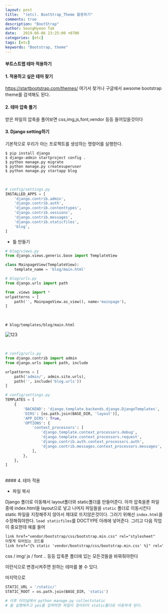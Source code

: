 ```yaml
---
layout: post
title:  "(etc). BootStrap_Theme 활용하기"
comments: true
description: "BootStrap"
author: SeungHyeon Tak
date:   2019-06-06 23:25:00 +0700
categories: [etc]
tags: [etc]
keywords: "Bootstrap, theme"
---
```

#### 부트스트랩 테마 적용하기

#### 1. 적용하고 싶은 테마 찾기

<https://startbootstrap.com/themes/>
여기서 찾거나 구글에서 awsome bootstrap theme를 검색해도 된다.

#### 2. 테마 압축 풀기

받은 파일의 압축을 풀어보면 css,img,js,font,vendor 등등 들어있을것이다

#### 3. Django setting하기
기본적으로 우리가 아는 프로젝트를 생성하는 명령어를 실행한다.

```
$ pip install django
$ django-admin startproject config .
$ python manage.py migrate
$ python manage.py createsuperuser
$ python manage.py startapp blog
```
<br>

```python
# config/settings.py
INSTALLED_APPS = [
    'django.contrib.admin',
    'django.contrib.auth',
    'django.contrib.contenttypes',
    'django.contrib.sessions',
    'django.contrib.messages',
    'django.contrib.staticfiles',
    'blog',
]
```

* 틀 만들기

```python
# blog/views.py
from django.views.generic.base import TemplateView

class MainpageView(TemplateView):
    template_name = 'blog/main.html'

# blog/urls.py
from django.urls import path

from .views import *
urlpatterns = [
    path('', MainpageView.as_view(), name='mainpage'),
]
```
<br>

```html
# blog/templates/blog/main.html

```

![123](https://user-images.githubusercontent.com/46446165/59048545-ff4f5b80-88c0-11e9-8fbd-b30650675fbe.png)

<br>

```python
# config/urls.py
from django.contrib import admin
from django.urls import path, include

urlpatterns = [
    path('admin/', admin.site.urls),
    path('', include('blog.urls'))
]

# config/settings.py
TEMPLATES = [
    {
        'BACKEND': 'django.template.backends.django.DjangoTemplates',
        'DIRS': [os.path.join(BASE_DIR, 'layout')],
        'APP_DIRS': True,
        'OPTIONS': {
            'context_processors': [
                'django.template.context_processors.debug',
                'django.template.context_processors.request',
                'django.contrib.auth.context_processors.auth',
                'django.contrib.messages.context_processors.messages',
            ],
        },
    },
]
```
<br>
#### 4. 테마 적용

* 파일 복사

Django 폴더로 이동해서 layout폴더와 static폴더를 만들어준다.
아까 압축을푼 파일중에 index.html을 layout으로 넣고
나머지 파일들을 `static` 폴더로 이동시킨다
static 파일을 지정해주지 않아서 제대로 뜨지않은것이다.
그러기 위해선 `index.html`을 수정해줘야한다.
`load staticfiles`를 DOCTYPE 아래에 넣어준다.
그리고 다음 작업이 중요한데
예를 들어


```html
link href="vendor/bootstrap/css/bootstrap.min.css" rel="stylesheet"
이렇게 되어있는 코드를
link href="{% static 'vendor/bootstrap/css/bootstrap.min.css' %}" rel="stylesheet"
```
css / img/ js / font .. 등등 압축푼 폴더에 있는 모든것들을 바꿔줘야한다

이런식으로 변경시켜주면 원하는 테마를 볼 수 있다.

마지막으로 
```python
STATIC_URL = '/static/'
STATIC_ROOT = os.path.join(BASE_DIR, 'static')

# 이후 터미널에서 python manage.py collectstatic
# 을 실행해주고 yes를 입력하면 파일이 정리되어 static폴더로 이동하게 된다.
```

